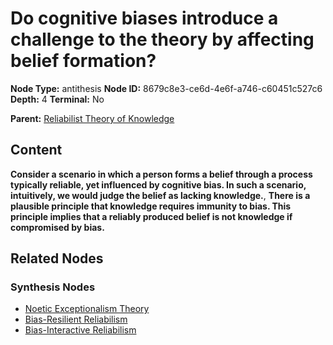# Do cognitive biases introduce a challenge to the theory by affecting belief formation?

**Node Type:** antithesis
**Node ID:** 8679c8e3-ce6d-4e6f-a746-c60451c527c6
**Depth:** 4
**Terminal:** No

**Parent:** [Reliabilist Theory of Knowledge](reliabilist-theory-of-knowledge-synthesis-204b5f13-2966-45fd-9c5a-dc22388efebb.md)

## Content

**Consider a scenario in which a person forms a belief through a process typically reliable, yet influenced by cognitive bias. In such a scenario, intuitively, we would judge the belief as lacking knowledge.**, **There is a plausible principle that knowledge requires immunity to bias. This principle implies that a reliably produced belief is not knowledge if compromised by bias.**

## Related Nodes

### Synthesis Nodes

- [Noetic Exceptionalism Theory](noetic-exceptionalism-theory-synthesis-92c93bdb-2fe9-4306-9db6-6b953dbf6b78.md)
- [Bias-Resilient Reliabilism](bias-resilient-reliabilism-synthesis-c7b8fce3-9a01-41e5-bc6d-98e82467d2cf.md)
- [Bias-Interactive Reliabilism](bias-interactive-reliabilism-synthesis-f6a35aec-e174-4dfb-99f1-3aae4e67f7db.md)

